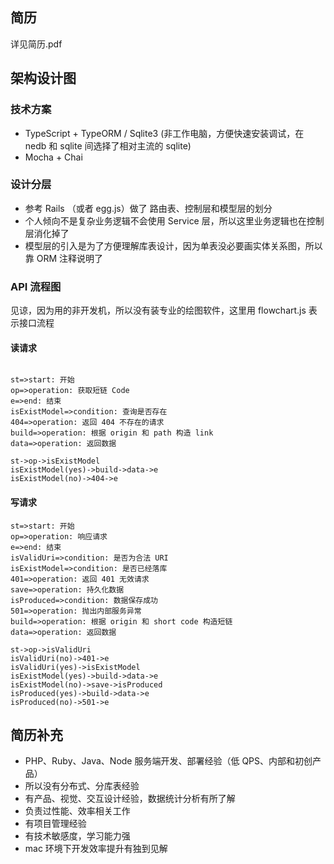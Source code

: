 ## 简历

详见简历.pdf

## 架构设计图

### 技术方案
- TypeScript + TypeORM / Sqlite3 (非工作电脑，方便快速安装调试，在 nedb 和 sqlite 间选择了相对主流的 sqlite)
- Mocha + Chai

### 设计分层
- 参考 Rails （或者 egg.js）做了 路由表、控制层和模型层的划分
- 个人倾向不是复杂业务逻辑不会使用 Service 层，所以这里业务逻辑也在控制层消化掉了
- 模型层的引入是为了方便理解库表设计，因为单表没必要画实体关系图，所以靠 ORM 注释说明了

### API 流程图
见谅，因为用的非开发机，所以没有装专业的绘图软件，这里用 flowchart.js 表示接口流程

#### 读请求
```flow

st=>start: 开始
op=>operation: 获取短链 Code
e=>end: 结束
isExistModel=>condition: 查询是否存在
404=>operation: 返回 404 不存在的请求
build=>operation: 根据 origin 和 path 构造 link
data=>operation: 返回数据

st->op->isExistModel
isExistModel(yes)->build->data->e
isExistModel(no)->404->e
```

#### 写请求
```flow
st=>start: 开始
op=>operation: 响应请求
e=>end: 结束
isValidUri=>condition: 是否为合法 URI
isExistModel=>condition: 是否已经落库
401=>operation: 返回 401 无效请求
save=>operation: 持久化数据
isProduced=>condition: 数据保存成功
501=>operation: 抛出内部服务异常
build=>operation: 根据 origin 和 short code 构造短链
data=>operation: 返回数据

st->op->isValidUri
isValidUri(no)->401->e
isValidUri(yes)->isExistModel
isExistModel(yes)->build->data->e
isExistModel(no)->save->isProduced
isProduced(yes)->build->data->e
isProduced(no)->501->e
```

## 简历补充
- PHP、Ruby、Java、Node 服务端开发、部署经验（低 QPS、内部和初创产品）
 - 所以没有分布式、分库表经验
- 有产品、视觉、交互设计经验，数据统计分析有所了解
- 负责过性能、效率相关工作
- 有项目管理经验
- 有技术敏感度，学习能力强
- mac 环境下开发效率提升有独到见解

